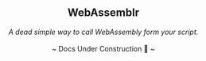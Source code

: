 <br />
<p align="center">
 
  <h2 align="center"><b>WebAssemblr</b></h3>

  <p align="center">
    <i>A dead simple way to call WebAssembly form your script.
    </i>
    <br />
    <br />
    ~ Docs Under Construction 👷 ~
</p>